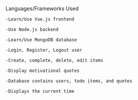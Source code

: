 
Languages/Frameworks Used 

    -Learn/Use Vue.js frontend 

    -Use Node.js backend

    -Learn/Use MongoDB database 
  
    -Login, Register, Logout user 

    -Create, complete, delete, edit items 

    -Display motivational quotes 

    -Database contains users, todo items, and quotes 

    -Displays the current time 

